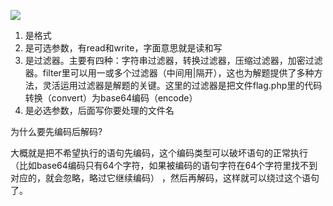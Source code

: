 ![](https://s21.ax1x.com/2024/04/03/pFbABTg.png)
1. 是格式 
2. 是可选参数，有read和write，字面意思就是读和写 
3. 是过滤器。主要有四种：字符串过滤器，转换过滤器，压缩过滤器，加密过滤器。filter里可以用一或多个过滤器（中间用|隔开），这也为解题提供了多种方法，灵活运用过滤器是解题的关键。这里的过滤器是把文件flag.php里的代码转换（convert）为base64编码（encode） 
4. 是必选参数，后面写你要处理的文件名

为什么要先编码后解码?

大概就是把不希望执行的语句先编码，这个编码类型可以破坏语句的正常执行
（比如base64编码只有64个字符，如果被编码的语句字符在64个字符里找不到对应的，就会忽略，略过它继续编码）
，然后再解码，这样就可以绕过这个语句了。